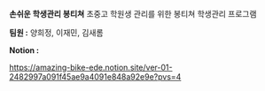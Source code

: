 **손쉬운 학생관리 봉티쳐**
초중고 학원생 관리를 위한 봉티쳐 학생관리 프로그램

**팀원 :**
양희정, 이재민, 김새롬

**Notion :**

https://amazing-bike-ede.notion.site/ver-01-2482997a091f45ae9a4091e848a92e9e?pvs=4

